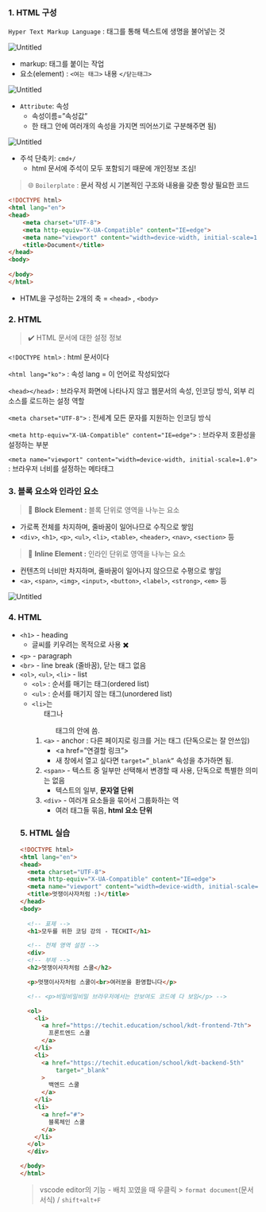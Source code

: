 ### 1. HTML 구성

`Hyper Text Markup Language` : 태그를 통해 텍스트에 생명을 불어넣는 것

![Untitled](https://s3-us-west-2.amazonaws.com/secure.notion-static.com/4c3c8ae1-1545-414f-b0c1-3f93b55215ae/Untitled.png)

- markup: 태그를 붙이는 작업
- 요소(element) : `<여는 태그>` 내용 `</닫는태그>`

![Untitled](https://s3-us-west-2.amazonaws.com/secure.notion-static.com/0e5616e6-a0de-413a-9f24-1d73bfdcf374/Untitled.png)

- `Attribute`: 속성
    - 속성이름=”속성값”
    - 한 태그 안에 여러개의 속성을 가지면 띄어쓰기로 구분해주면 됨)

![Untitled](https://s3-us-west-2.amazonaws.com/secure.notion-static.com/81505bfd-2ffc-452d-bdd1-311272dd4e8f/Untitled.png)

- 주석 단축키: `cmd+/`
    - html 문서에 주석이 모두 포함되기 때문에 개인정보 조심!


> 🌐 `Boilerplate` : **문서 작성 시 기본적인 구조와 내용을 갖춘 항상 필요한 코드**



```html
<!DOCTYPE html>
<html lang="en">
<head>
    <meta charset="UTF-8">
    <meta http-equiv="X-UA-Compatible" content="IE=edge">
    <meta name="viewport" content="width=device-width, initial-scale=1.0">
    <title>Document</title>
</head>
<body>
    
</body>
</html>
```

- HTML을 구성하는 2개의 축 = `<head>` , `<body>`

### 2. HTML <head>


> ✔️ HTML 문서에 대한 설정 정보


`<!DOCTYPE html>` : html 문서이다

`<html lang="ko">` : 속성 lang = 이 언어로 작성되었다

`<head></head>` : 브라우저 화면에 나타나지 않고 웹문서의 속성, 인코딩 방식, 외부 리소스를 로드하는 설정 역할

`<meta charset="UTF-8">` : 전세계 모든 문자를 지원하는 인코딩 방식

`<meta http-equiv="X-UA-Compatible" content="IE=edge">` : 브라우저 호환성을 설정하는 부분

`<meta name="viewport" content="width=device-width, initial-scale=1.0">` : 브라우저 너비를 설정하는 메타태그

### 3. **블록 요소와 인라인 요소**


> 📎 **Block Element :** 블록 단위로 영역을 나누는 요소



- 가로폭 전체를 차지하며, 줄바꿈이 일어나므로 수직으로 쌓임
- `<div>`, `<h1>`, `<p>`, `<ul>`, `<li>`, `<table>`, `<header>`, `<nav>`, `<section>` 등


> 📎 **Inline Element :** 인라인 단위로 영역을 나누는 요소

- 컨텐츠의 너비만 차지하며, 줄바꿈이 일어나지 않으므로 수평으로 쌓임
- `<a>`, `<span>`, `<img>`, `<input>`, `<button>`, `<label>`, `<strong>`, `<em>` 등

![Untitled](https://s3-us-west-2.amazonaws.com/secure.notion-static.com/301ece48-f77b-4a76-8817-48759acfe5db/Untitled.png)

### 4. **HTML <body>**

- `<h1>` - heading
    - 글씨를 키우려는 목적으로 사용 ✖️
- `<p>` - paragraph
- `<br>` - line break (줄바꿈), 닫는 태그 없음
- `<ol>`, `<ul>`, `<li>` - list
    - `<ol>` : 순서를 매기는 태그(ordered list)
    - `<ul>` : 순서를 매기지 않는 태그(unordered list)
    - `<li>`는 <ol>태그나 <ul>태그의 안에 씀.
- `<a>` - anchor : 다른 페이지로 링크를 거는 태그 (단독으로는 잘 안쓰임)
    - <a href=”연결할 링크”> </a>
    - 새 창에서 열고 싶다면 `target=”_blank”` 속성을 추가하면 됨.
- `<span>` - 텍스트 중 일부만 선택해서 변경할 때 사용, 단독으로 특별한 의미는 없음
    - 텍스트의 일부, **문자열 단위**
- `<div>` - 여러개 요소들을 묶어서 그룹화하는 역
    - 여러 태그들 묶음, **html 요소 단위**

### 5. **HTML 실습**

```html
<!DOCTYPE html>
<html lang="en">
<head>
  <meta charset="UTF-8">
  <meta http-equiv="X-UA-Compatible" content="IE=edge">
  <meta name="viewport" content="width=device-width, initial-scale=1.0">
  <title>멋쟁이사자처럼 :)</title>
</head>
<body>
  
  <!-- 표제 -->
  <h1>모두를 위한 코딩 강의 - TECHIT</h1>

  <!-- 전체 영역 설정 -->
  <div>
  <!-- 부제 -->
  <h2>멋쟁이사자처럼 스쿨</h2>

  <p>멋쟁이사자처럼 스쿨이<br>여러분을 환영합니다</p>

  <!-- <p>비밀비밀비밀 브라우저에서는 안보여도 코드에 다 보임</p> -->

  <ol>
    <li>
      <a href="https://techit.education/school/kdt-frontend-7th">
        프론트엔드 스쿨
      </a>
    </li>
    <li>
      <a href="https://techit.education/school/kdt-backend-5th"
          target="_blank"
      >
        백엔드 스쿨
      </a>
    </li>
    <li>
      <a href="#">
        블록체인 스쿨
      </a>
    </li>
  </ol>
  </div> 

</body>
</html>
```

> vscode editor의 기능 - 배치 꼬였을 때 우클릭 > `format document`(문서서식) / `shift+alt+F`